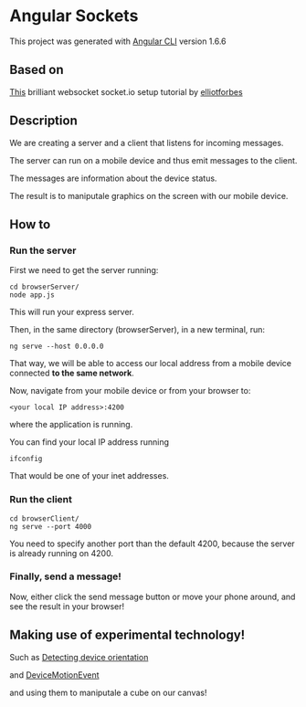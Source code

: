 # Angular Sockets

This project was generated with [Angular CLI](https://github.com/angular/angular-cli) version 1.6.6

## Based on

[This](https://tutorialedge.net/typescript/angular/angular-socket-io-tutorial/) brilliant websocket socket.io setup tutorial by [elliotforbes](https://github.com/elliotforbes)

## Description

We are creating a server and a client that listens for incoming messages.

The server can run on a mobile device and thus emit messages to the client.

The messages are information about the device status.

The result is to maniputale graphics on the screen with our mobile device.

## How to

### Run the server

First we need to get the server running:

```
cd browserServer/
node app.js
```

This will run your express server.

Then, in the same directory (browserServer), in a new terminal, run:

```
ng serve --host 0.0.0.0
```

That way, we will be able to access our local address from a mobile device connected **to the same network**.

Now, navigate from your mobile device or from your browser to:

`<your local IP address>:4200`

where the application is running.

You can find your local IP address running

```
ifconfig
```

That would be one of your inet addresses.


### Run the client

```
cd browserClient/
ng serve --port 4000
```

You need to specify another port than the default 4200, because the server is already running on 4200.

### Finally, send a message!

Now, either click the send message button or move your phone around, and see the result in your browser!


## Making use of experimental technology!

Such as [Detecting device orientation](https://developer.mozilla.org/en-US/docs/Web/API/Detecting_device_orientation)

and [DeviceMotionEvent](https://developer.mozilla.org/en-US/docs/Web/API/DeviceMotionEvent)

and using them to maniputale a cube on our canvas!